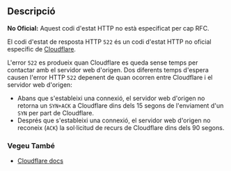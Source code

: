 ## Descripció

<aside class="warning"><strong>No Oficial:</strong> Aquest codi d'estat HTTP no està especificat per cap RFC.</aside>

El codi d'estat de resposta HTTP `522` és un codi d'estat HTTP no oficial específic de [Cloudflare](https://cloudflare.com).

L'error `522` es produeix quan Cloudflare es queda sense temps per contactar amb el servidor web d'origen. Dos diferents temps d'espera causen l'error HTTP `522` depenent de quan ocorren entre Cloudflare i el servidor web d'origen:

- Abans que s'estableixi una connexió, el servidor web d'origen no retorna un `SYN+ACK` a Cloudflare dins dels 15 segons de l'enviament d'un `SYN` per part de Cloudflare.
- Després que s'estableixi una connexió, el servidor web d'origen no reconeix (`ACK`) la sol·licitud de recurs de Cloudflare dins dels 90 segons.

### Vegeu També

- [Cloudflare docs](https://developers.cloudflare.com/support/troubleshooting/cloudflare-errors/troubleshooting-cloudflare-5xx-errors/#error-522-connection-timed-out)
